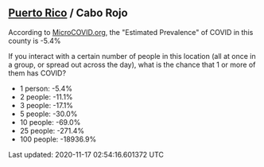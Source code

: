 
## [Puerto Rico](/united-states/puerto-rico) / Cabo Rojo

According to [MicroCOVID.org](http://microcovid.org),
the "Estimated Prevalence" of COVID in this county is -5.4%

If you interact with a certain number of people in this location
(all at once in a group, or spread out across the day), what is the chance that
1 or more of them has COVID?

- 1 person: -5.4%
- 2 people: -11.1%
- 3 people: -17.1%
- 5 people: -30.0%
- 10 people: -69.0%
- 25 people: -271.4%
- 100 people: -18936.9%

Last updated: 2020-11-17 02:54:16.601372 UTC

